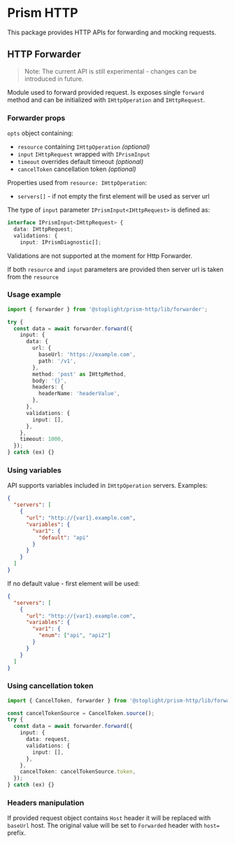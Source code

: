 # Prism HTTP

This package provides HTTP APIs for forwarding and mocking requests.

## HTTP Forwarder

> Note: The current API is still experimental - changes can be introduced in future.

Module used to forward provided request. Is exposes single `forward` method and can be initialized with `IHttpOperation` and `IHttpRequest`.

### Forwarder props

`opts` object containing:

- `resource` containing `IHttpOperation` _(optional)_
- `input` `IHttpRequest` wrapped with `IPrismInput`
- `timeout` overrides default timeout _(optional)_
- `cancelToken` cancellation token _(optional)_

Properties used from `resource: IHttpOperation`:

- `servers[]` - if not empty the first element will be used as server url

The type of `input` parameter `IPrismInput<IHttpRequest>` is defined as:

```ts
interface IPrismInput<IHttpRequest> {
  data: IHttpRequest;
  validations: {
    input: IPrismDiagnostic[];
```

Validations are not supported at the moment for Http Forwarder.

If both `resource` and `input` parameters are provided then server url is taken from the `resource`

### Usage example

```ts
import { forwarder } from '@stoplight/prism-http/lib/forwarder';

try {
  const data = await forwarder.forward({
    input: {
      data: {
        url: {
          baseUrl: 'https://example.com',
          path: '/v1',
        },
        method: 'post' as IHttpMethod,
        body: '{}',
        headers: {
          headerName: 'headerValue',
        },
      },
      validations: {
        input: [],
      },
    },
    timeout: 1000,
  });
} catch (ex) {}
```

### Using variables

API supports variables included in `IHttpOperation` servers.
Examples:

```json
{
  "servers": [
    {
      "url": "http://{var1}.example.com",
      "variables": {
        "var1": {
          "default": "api"
        }
      }
    }
  ]
}
```

If no default value - first element will be used:

```json
{
  "servers": [
    {
      "url": "http://{var1}.example.com",
      "variables": {
        "var1": {
          "enum": ["api", "api2"]
        }
      }
    }
  ]
}
```

### Using cancellation token

```ts
import { CancelToken, forwarder } from '@stoplight/prism-http/lib/forwarder';

const cancelTokenSource = CancelToken.source();
try {
  const data = await forwarder.forward({
    input: {
      data: request,
      validations: {
        input: [],
      },
    },
    cancelToken: cancelTokenSource.token,
  });
} catch (ex) {}
```

### Headers manipulation

If provided request object contains `Host` header it will be replaced with `baseUrl` host. The original value will be set to `Forwarded` header with `host=` prefix.
